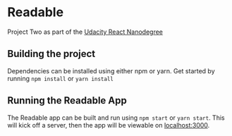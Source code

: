 # Readable

Project Two as part of the [Udacity React Nanodegree](https://www.udacity.com/course/react-nanodegree--nd019)

## Building the project

Dependencies can be installed using either npm or yarn. Get started by running `npm install` or `yarn install`

## Running the Readable App

The Readable app can be built and run using `npm start` or `yarn start`. This will kick off a server, then the app will be viewable on [localhost:3000](http://localhost:3000).
